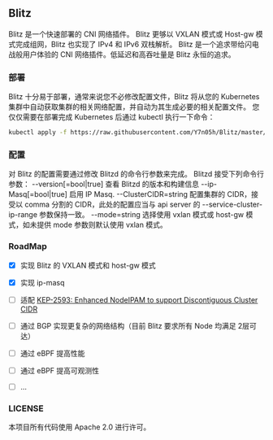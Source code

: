 ## Blitz 

Blitz 是一个快速部署的 CNI 网络插件。
Blitz 更够以 VXLAN 模式或 Host-gw 模式完成组网，Blitz 也实现了 IPv4 和 IPv6 双栈解析。
Blitz 是一个追求带给闪电战般用户体验的 CNI 网络插件。低延迟和高吞吐量是 Blitz 永恒的追求。


### 部署

Blitz 十分易于部署，通常来说您不必修改配置文件，Blitz 将从您的 Kubernetes 集群中自动获取集群的相关网络配置，并自动为其生成必要的相关配置文件。
您仅仅需要在部署完成 Kubernetes 后通过 kubectl 执行一下命令：

```bash
kubectl apply -f https://raw.githubusercontent.com/Y7n05h/Blitz/master/doc/blitz.yaml
```

### 配置

对 Blitz 的配置需要通过修改 Blitzd 的命令行参数来完成。
Blitzd 接受下列命令行参数：
--version[=bool|true] 
查看 Blitzd 的版本和构建信息
--ip-Masq[=bool|true] 
启用 IP Masq.
--ClusterCIDR=string
配置集群的 CIDR，接受以 comma 分割的 CIDR，此处的配置应当与 api server 的 --service-cluster-ip-range 参数保持一致。
--mode=string
选择使用 vxlan 模式或 host-gw 模式，如未提供 mode 参数则默认使用 vxlan 模式。

### RoadMap
- [x] 实现 Blitz 的 VXLAN 模式和 host-gw 模式
- [x] 实现 ip-masq
- [ ] 适配 [KEP-2593: Enhanced NodeIPAM to support Discontiguous Cluster CIDR](https://github.com/kubernetes/enhancements/tree/master/keps/sig-network/2593-multiple-cluster-cidrs)
- [ ] 通过 BGP 实现更复杂的网络结构（目前 Blitz 要求所有 Node 均满足 2层可达）
- [ ] 通过 eBPF 提高性能
- [ ] 通过 eBPF 提高可观测性
- [ ] ...


### LICENSE

本项目所有代码使用 Apache 2.0 进行许可。

